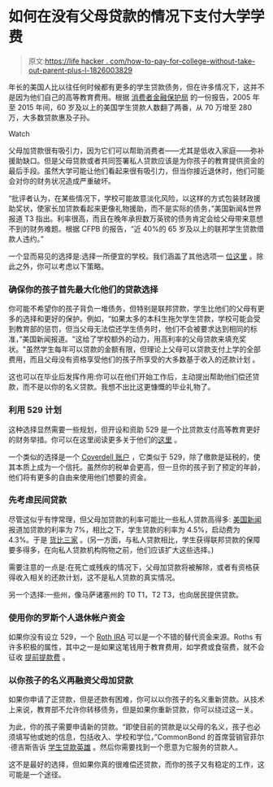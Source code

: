 # 如何在没有父母贷款的情况下支付大学学费

> 原文:[https://life hacker . com/how-to-pay-for-college-without-take-out-parent-plus-l-1826003829](https://lifehacker.com/how-to-pay-for-college-without-taking-out-parent-plus-l-1826003829)

年长的美国人比以往任何时候都有更多的学生贷款债务，但在许多情况下，这并不是因为他们自己的高等教育费用。根据 [消费者金融保护局](https://files.consumerfinance.gov/f/documents/201701_cfpb_OA-Student-Loan-Snapshot.pdf) 的一份报告，2005 年至 2015 年间，60 岁及以上的美国学生贷款人数翻了两番，从 70 万增至 280 万，大多数贷款惠及子孙。

Watch

父母加贷款很有吸引力，因为它们可以帮助消费者——尤其是低收入家庭——弥补援助缺口。但是父母贷款或者共同签署私人贷款应该是为你孩子的教育提供资金的最后手段。虽然大学可能让他们看起来很有吸引力，但当你接近退休时，他们可能会对你的财务状况造成严重破坏。

“批评者认为，在某些情况下，学校可能故意淡化风险，以这样的方式包装财政援助奖状，使家长加贷款看起来更像礼物援助，而不是实际的债务，”美国新闻&世界报道 T3 指出。利率很高，而且在晚年承担数万英镑的债务肯定会给父母带来意想不到的财务难题。根据 CFPB 的报告，“近 40%的 65 岁及以上的联邦学生贷款借款人违约。”

一个显而易见的选择是:选择一所便宜的学校。我们涵盖了其他选项一 [位这里](https://twocents.lifehacker.com/what-to-tell-high-schoolers-about-money-1822871579) 。除此之外，你可以考虑以下策略。

### 确保你的孩子首先最大化他们的贷款选择

你可能不希望你的孩子背负一堆债务，但特别是联邦贷款，学生比他们的父母有更多的选择和更好的保护。例如，“如果太多的本科生拖欠学生贷款，学校可能会受到教育部的惩罚，但当父母无法偿还学生债务时，他们不会被要求达到相同的标准，”美国新闻报道。"这给了学校额外的动力，用高利率的父母贷款来填充奖状。"虽然学生每年可以贷款的金额有限，但理论上父母可以贷款支付上学的全部费用，而且父母没有资格享受他们的孩子所享受的大多数基于收入的还款计划 。

这也可以在毕业后发挥作用:你可以在他们开始工作后，主动提出帮助他们偿还贷款，而不是以你的名义贷款。我想不出比这更慷慨的毕业礼物了。

### 利用 529 计划

这种选择显然需要一些规划，但开设和资助 529 是一个比贷款支付高等教育更好的财务举措。你可以在这里阅读更多关于他们的[这里](https://twocents.lifehacker.com/how-to-gift-a-529-college-savings-account-1825822715) 。

一个类似的选择是一个 [Coverdell 账户](https://www.bankrate.com/finance/college-finance/tax-free-savings-with-coverdell-accounts.aspx) ，它类似于 529，除了缴款是延税的，使其本质上成为一个信托。虽然你的税单会更高，但一旦你的孩子到了预定的年龄，他们将有更多的自由来使用他们想要的资金。

### 先考虑民间贷款

尽管这似乎有悖常理，但父母加贷款的利率可能比一些私人贷款高得多: [美国新闻](https://money.usnews.com/money/personal-finance/family-finance/articles/2018-02-12/the-problem-with-plus-how-parents-buckle-under-the-weight-of-college-debt) 报道加贷款的利率为 7%，相比之下，学生贷款的利率为 4.5%，启动费为 4.3%。于是 [货比三家](https://twocents.lifehacker.com/what-to-know-about-consolidating-and-refinancing-your-s-1825210047) 。(另一方面，与私人贷款相比，学生获得联邦贷款的保障要多得多，在向私人贷款机构购物之前，他们应该扩大这些选择。)

需要注意的一点是:在死亡或残疾的情况下，父母加贷款将被解除，或者有资格获得收入相关的还款计划，这不是私人贷款的真实情况。

另一个选择:一些州，像马萨诸塞州的 T0 T1，T2 T3，也向居民提供贷款。

### 使用你的罗斯个人退休帐户资金

如果你没有设立 529，一个 [Roth IRA](https://twocents.lifehacker.com/why-you-need-a-roth-ira-1823805955) 可以是一个不错的替代资金来源。Roths 有许多积极的属性，其中之一是如果这笔钱用于教育费用，如学费或食宿费，就不会征收 [提前提款费](https://twocents.lifehacker.com/what-to-know-about-roth-ira-withdrawals-1825561436) 。

### 以你孩子的名义再融资父母加贷款

如果你申请了正贷款，但是还款有困难，你可以以你孩子的名义重新贷款。从技术上来说，教育部不允许你转移债务，但是如果你重新贷款，你可以绕过这一关。

为此，你的孩子需要申请新的贷款。“即使目前的贷款是以父母的名义，孩子也必须填写他或她的信息，包括收入、学校和学位，”CommonBond 的首席营销官菲尔·德吉斯告诉 [学生贷款英雄](https://studentloanhero.com/featured/refinance-parent-plus-loan-childs-name/) 。然后你需要找到一个愿意为它服务的贷款人。

这不是最好的选择，但如果你真的很难偿还贷款，而你的孩子又有稳定的工作，这可能是一个途径。